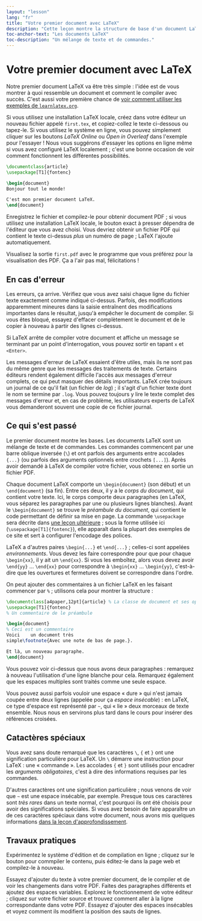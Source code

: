 ```yaml
---
layout: "lesson"
lang: "fr"
title: "Votre premier document avec LaTeX"
description: "Cette leçon montre la structure de base d'un document LaTeX, et comment en faire un fichier PDF, ainsi que les principaux caractères spéciaux utilisés pour contrôler LaTeX."
toc-anchor-text: "Les documents LaTeX"
toc-description: "Un mélange de texte et de commandes."
---
```


# Votre premier document avec LaTeX

Notre premier document LaTeX va être très simple : l'idée est de vous montrer
à quoi ressemble un document et comment le compiler avec succès. C'est aussi
votre première chance de [voir comment utiliser les exemples de
`learnlatex.org`](help).

Si vous utilisez une installation LaTeX locale, créez dans votre éditeur un
nouveau fichier appelé `first.tex`, et copiez-collez le texte ci-dessous ou
tapez-le. Si vous utilisez le système en ligne, vous pouvez simplement cliquer
sur les boutons _LaTeX Online_ ou _Open in Overleaf_ dans l'exemple pour l'essayer !
Nous vous suggérons d'essayer les options en ligne même si vous avez configuré
LaTeX localement ; c'est une bonne occasion de voir comment fonctionnent les
différentes possibilités.

```latex
\documentclass{article}
\usepackage[T1]{fontenc}

\begin{document}
Bonjour tout le monde!

C'est mon premier document LaTeX.
\end{document}
```

Enregistrez le fichier et compilez-le pour obtenir document PDF ; si vous
utilisez une installation LaTeX locale, le bouton exact à presser dépendra de
l'éditeur que vous avez choisi. Vous devriez obtenir un fichier PDF qui
contient le texte ci-dessus _plus_ un numéro de page ; LaTeX l'ajoute
automatiquement.

Visualisez la sortie `first.pdf` avec le programme que vous préférez pour la
visualisation des PDF. Ça a l'air pas mal, félicitations !


## En cas d'erreur

Les erreurs, ça arrive. Vérifiez que vous avez saisi chaque ligne du fichier
texte exactement comme indiqué ci-dessus. Parfois, des modifications apparemment
mineures dans la saisie entraînent des modifications importantes dans le
résultat, jusqu'à empêcher le document de compiler. Si vous êtes bloqué, essayez
d'effacer complètement le document et de le copier à nouveau à partir des lignes
ci-dessus.

Si LaTeX arrête de compiler votre document et affiche un message se terminant
par un point d'interrogation, vous pouvez sortir en tapant `x` et `<Enter>`.

Les messages d'erreur de LaTeX essaient d'être utiles, mais ils ne sont pas du
même genre que les messages des traitements de texte. Certains éditeurs rendent
également difficile l'accès aux messages d'erreur complets, ce qui peut masquer
des détails importants. LaTeX crée toujours un journal de ce qu'il fait (un
fichier de _log_) ; il s'agit d'un fichier texte dont le nom se termine par
`.log`. Vous pouvez toujours y lire le texte complet des messages d'erreur et,
en cas de problème, les utilisateurs experts de LaTeX vous demanderont souvent
une copie de ce fichier journal.


## Ce qui s'est passé

Le premier document montre les bases. Les documents LaTeX sont un mélange de
texte et de commandes. Les commandes commencent par une barre oblique inversée
(``\``) et ont parfois des arguments entre accolades `{...}` (ou parfois des
arguments optionnels entre crochets `[...]`). Après avoir demandé à LaTeX
de compiler votre fichier, vous obtenez en sortie un fichier PDF.

Chaque document LaTeX comporte un `\begin{document}` (son début) et un
`\end{document}` (sa fin). Entre ces deux, il y a le _corps du document_, qui
contient votre texte. Ici, le corps comporte deux paragraphes (en LaTeX, vous
séparez les paragraphes par une ou plusieurs lignes blanches). Avant le
`\begin{document}` se trouve le _préambule du document_, qui contient le code
permettant de définir sa mise en page. La commande `\usepackage` sera décrite
dans [une leçon ultérieure](lesson-06) ; sous la forme utilisée ici
(`\usepackage[T1]{fontenc}`), elle apparaît dans la plupart des exemples de ce
site et sert à configurer l'encodage des polices.

LaTeX a d'autres paires `\begin{...}` et `\end{...}` ; celles-ci sont appelées
_environnements_. Vous devez les faire correspondre pour que pour chaque
`\begin{xx}`, il y ait un `\end{xx}`. Si vous les emboîtez, alors vous devez
avoir `\end{yy}` &hellip; `\end{xx}` pour correspondre à `\begin{xx}` &hellip; `\begin{yy}`,
c'est-à-dire que les ouvertures et fermetures doivent se correspondre dans
l'ordre.

On peut ajouter des commentaires à un fichier LaTeX en les faisant commencer par
`%` ; utilisons cela pour montrer la structure :

```latex
\documentclass[a4paper,12pt]{article} % La classe de document et ses options
\usepackage[T1]{fontenc}
% Un commentaire de le préambule

\begin{document}
% Ceci est un commentaire
Voici    un document très
simple\footnote{Avec une note de bas de page.}.

Et là, un nouveau paragraphe.
\end{document}
```

Vous pouvez voir ci-dessus que nous avons deux paragraphes : remarquez à nouveau
l'utilisation d'une ligne blanche pour cela. Remarquez également que les espaces
multiples sont traités comme une seule espace.

Vous pouvez aussi parfois vouloir une espace « dure » qui n'est jamais coupée
entre deux lignes (appelée pour ça _espace insécable_) : en LaTeX, ce type
d'espace est représenté par `~`, qui « lie » deux morceaux de texte ensemble.
Nous nous en servirons plus tard dans le cours pour insérer des références
croisées.


## Catactères spéciaux

Vous avez sans doute remarqué que les caractères ``\``, `{` et `}` ont une
signification particulière pour LaTeX. Un ``\`` démarre une instruction pour
LaTeX : une « commande ». Les accolades `{` et `}` sont utilisés pour encadrer
les _arguments obligatoires_, c'est à dire des informations requises par les
commandes.

D'autres caractères ont une signification particulière ; nous venons de voir
que `~` est une espace insécable, par exemple. Presque tous ces caractères sont
_très rares_ dans un texte normal, c'est pourquoi ils ont été choisis pour avoir
des significations spéciales. Si vous avez besoin de faire apparaître un de ces
caractères spéciaux dans votre document, nous avons mis quelques informations
[dans la leçon d'approfondissement](more-03).


## Travaux pratiques

Expérimentez le système d'édition et de compilation en ligne ; cliquez sur le
bouton pour commpiler le contenu, puis éditez-le dans la page web et
compilez-le à nouveau.

Essayez d'ajouter du texte à votre premier document, de le compiler et de voir
les changements dans votre PDF. Faites des paragraphes différents et ajoutez des
espaces variables. Explorez le fonctionnement de votre éditeur ; cliquez sur
votre fichier source et trouvez comment aller à la ligne correspondante dans
votre PDF. Essayez d'ajouter des espaces insécables et voyez comment ils
modifient la position des sauts de lignes.
